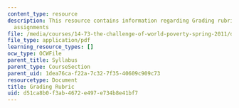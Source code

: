```yaml
---
content_type: resource
description: This resource contains information regarding Grading rubric for written
  assignments
file: /media/courses/14-73-the-challenge-of-world-poverty-spring-2011/d51ca8b0f3ab4672e497e734b8e41bf7_MIT14_73S11_GradRubric.pdf
file_type: application/pdf
learning_resource_types: []
ocw_type: OCWFile
parent_title: Syllabus
parent_type: CourseSection
parent_uid: 1dea76ca-f22a-7c32-7f35-40609c909c73
resourcetype: Document
title: Grading Rubric
uid: d51ca8b0-f3ab-4672-e497-e734b8e41bf7
---
```

